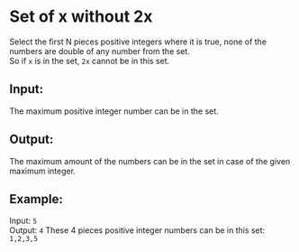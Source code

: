 # Set of x without 2x  
  
Select the first N pieces positive integers where it is true, none of the numbers are double of any number from the set.  
So if `x` is in the set, `2x` cannot be in this set.  
  
## Input:  
The maximum positive integer number can be in the set.  
  
## Output:  
The maximum amount of the numbers can be in the set in case of the given maximum integer.  
  
## Example:  
Input: `5`  
Output: `4`
These 4 pieces positive integer numbers can be in this set: `1,2,3,5`  
